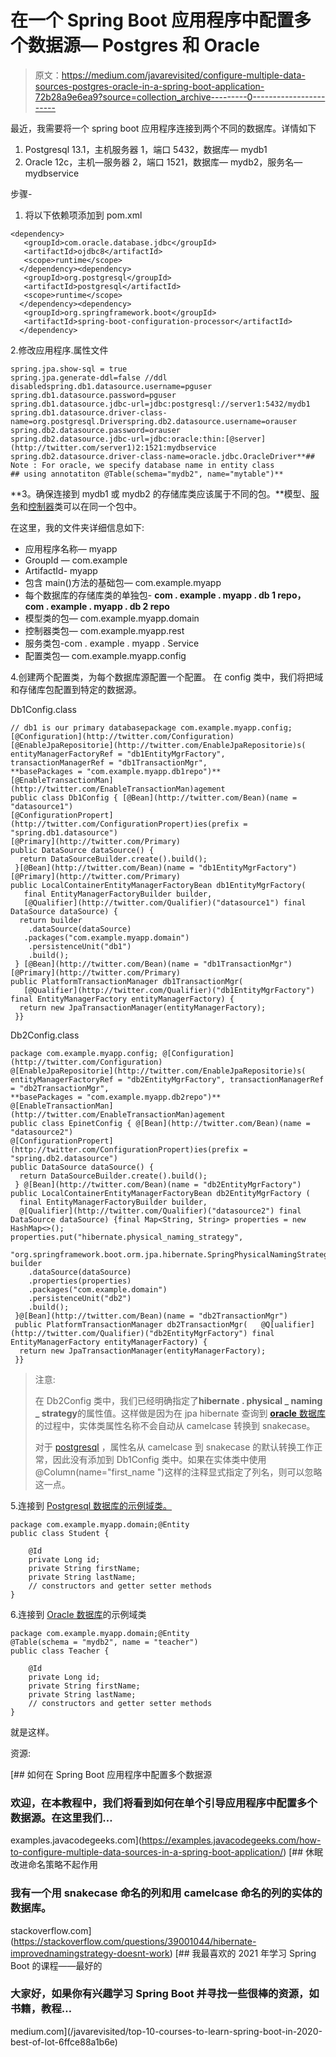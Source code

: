 # 在一个 Spring Boot 应用程序中配置多个数据源— Postgres 和 Oracle

> 原文：<https://medium.com/javarevisited/configure-multiple-data-sources-postgres-oracle-in-a-spring-boot-application-72b28a9e6ea9?source=collection_archive---------0----------------------->

最近，我需要将一个 spring boot 应用程序连接到两个不同的数据库。详情如下

1.  Postgresql 13.1，主机服务器 1，端口 5432，数据库— mydb1
2.  Oracle 12c，主机—服务器 2，端口 1521，数据库— mydb2，服务名— mydbservice

步骤-

1.  将以下依赖项添加到 pom.xml

```
<dependency>
   <groupId>com.oracle.database.jdbc</groupId>
   <artifactId>ojdbc8</artifactId>
   <scope>runtime</scope>
  </dependency><dependency>
   <groupId>org.postgresql</groupId>
   <artifactId>postgresql</artifactId>
   <scope>runtime</scope>
  </dependency><dependency>
   <groupId>org.springframework.boot</groupId>
   <artifactId>spring-boot-configuration-processor</artifactId>
  </dependency>
```

2.修改应用程序.属性文件

```
spring.jpa.show-sql = true
spring.jpa.generate-ddl=false //ddl disabledspring.db1.datasource.username=pguser
spring.db1.datasource.password=pguser
spring.db1.datasource.jdbc-url=jdbc:postgresql://server1:5432/mydb1
spring.db1.datasource.driver-class-name=org.postgresql.Driverspring.db2.datasource.username=orauser
spring.db2.datasource.password=orauser
spring.db2.datasource.jdbc-url=jdbc:oracle:thin:[@server](http://twitter.com/server1)2:1521:mydbservice
spring.db2.datasource.driver-class-name=oracle.jdbc.OracleDriver**## Note : For oracle, we specify database name in entity class
## using annotatiton @Table(schema="mydb2", name="mytable")**
```

**3。确保连接到 mydb1 或 mydb2 的存储库类应该属于不同的包。**模型、[服务](https://javarevisited.blogspot.com/2017/11/difference-between-component-service.html)和[控制器](https://javarevisited.blogspot.com/2017/08/difference-between-restcontroller-and-controller-annotations-spring-mvc-rest.html#ixzz6OYNB9oii)类可以在同一个包中。

在这里，我的文件夹详细信息如下:

*   应用程序名称— myapp
*   GroupId — com.example
*   ArtifactId- myapp
*   包含 main()方法的基础包— com.example.myapp
*   每个数据库的存储库类的单独包-
    **com . example . myapp . db 1 repo，
    com . example . myapp . db 2 repo**
*   模型类的包— com.example.myapp.domain
*   控制器类包— com.example.myapp.rest
*   服务类包-com . example . myapp . Service
*   配置类包— com.example.myapp.config

4.创建两个配置类，为每个数据库源配置一个配置。
在 config 类中，我们将把域和存储库包配置到特定的数据源。

Db1Config.class

```
// db1 is our primary databasepackage com.example.myapp.config; [@Configuration](http://twitter.com/Configuration)
[@EnableJpaRepositorie](http://twitter.com/EnableJpaRepositorie)s(
entityManagerFactoryRef = "db1EntityMgrFactory", 
transactionManagerRef = "db1TransactionMgr", 
**basePackages = "com.example.myapp.db1repo")** [@EnableTransactionMan](http://twitter.com/EnableTransactionMan)agement
public class Db1Config { [@Bean](http://twitter.com/Bean)(name = "datasource1")
[@ConfigurationPropert](http://twitter.com/ConfigurationPropert)ies(prefix = "spring.db1.datasource")
[@Primary](http://twitter.com/Primary)
public DataSource dataSource() {
  return DataSourceBuilder.create().build();
 }[@Bean](http://twitter.com/Bean)(name = "db1EntityMgrFactory")
[@Primary](http://twitter.com/Primary)
public LocalContainerEntityManagerFactoryBean db1EntityMgrFactory(
   final EntityManagerFactoryBuilder builder,
   [@Qualifier](http://twitter.com/Qualifier)("datasource1") final DataSource dataSource) {
  return builder
    .dataSource(dataSource)
   .packages("com.example.myapp.domain")
    .persistenceUnit("db1")
    .build();
 } [@Bean](http://twitter.com/Bean)(name = "db1TransactionMgr")
[@Primary](http://twitter.com/Primary)
public PlatformTransactionManager db1TransactionMgr(
   [@Qualifier](http://twitter.com/Qualifier)("db1EntityMgrFactory") final EntityManagerFactory entityManagerFactory) {
  return new JpaTransactionManager(entityManagerFactory);
 }}
```

Db2Config.class

```
package com.example.myapp.config; @[Configuration](http://twitter.com/Configuration)
@[EnableJpaRepositorie](http://twitter.com/EnableJpaRepositorie)s(
entityManagerFactoryRef = "db2EntityMgrFactory", transactionManagerRef = "db2TransactionMgr", 
**basePackages = "com.example.myapp.db2repo")** @[EnableTransactionMan](http://twitter.com/EnableTransactionMan)agement
public class EpinetConfig { @[Bean](http://twitter.com/Bean)(name = "datasource2")
@[ConfigurationPropert](http://twitter.com/ConfigurationPropert)ies(prefix = "spring.db2.datasource")
public DataSource dataSource() {
  return DataSourceBuilder.create().build();
 } @[Bean](http://twitter.com/Bean)(name = "db2EntityMgrFactory")
public LocalContainerEntityManagerFactoryBean db2EntityMgrFactory ( 
  final EntityManagerFactoryBuilder builder,
  @[Qualifier](http://twitter.com/Qualifier)("datasource2") final DataSource dataSource) {final Map<String, String> properties = new HashMap<>();
properties.put("hibernate.physical_naming_strategy",
    "org.springframework.boot.orm.jpa.hibernate.SpringPhysicalNamingStrategy");return builder
    .dataSource(dataSource)
    .properties(properties)
    .packages("com.example.domain")
    .persistenceUnit("db2")
    .build();
 }@[Bean](http://twitter.com/Bean)(name = "db2TransactionMgr")
 public PlatformTransactionManager db2TransactionMgr(   @Q[ualifier](http://twitter.com/Qualifier)("db2EntityMgrFactory") final EntityManagerFactory entityManagerFactory) {
  return new JpaTransactionManager(entityManagerFactory);
 }}
```

> 注意:
> 
> 在 Db2Config 类中，我们已经明确指定了**hibernate . physical _ naming _ strategy**的属性值。这样做是因为在 jpa hibernate 查询到 [**oracle** 数据库](/javarevisited/8-free-oracle-database-and-sql-courses-for-beginners-f4e9b25b33c4)的过程中，实体类属性名称不会自动从 camelcase 转换到 snakecase。
> 
> 对于 [postgresql](/javarevisited/7-best-free-postgresql-courses-for-beginners-to-learn-in-2021-3bf369d73794) ，属性名从 camelcase 到 snakecase 的默认转换工作正常，因此没有添加到 Db1Config 类中。如果在实体类中使用@Column(name="first_name ")这样的注释显式指定了列名，则可以忽略这一点。

5.连接到 [Postgresql 数据库的示例域类。](https://javarevisited.blogspot.com/2020/02/top-5-courses-to-learn-postgresql-in.html)

```
package com.example.myapp.domain;@Entity
public class Student {

    @Id
    private Long id;
    private String firstName;
    private String lastName;
    // constructors and getter setter methods
}
```

6.连接到 [Oracle 数据库](https://javarevisited.blogspot.com/2021/05/top-5-oracle-database-and-plsql-online-courses.html)的示例域类

```
package com.example.myapp.domain;@Entity
@Table(schema = "mydb2", name = "teacher")
public class Teacher {

    @Id
    private Long id;
    private String firstName;
    private String lastName;
    // constructors and getter setter methods
}
```

就是这样。

资源:

[](https://examples.javacodegeeks.com/how-to-configure-multiple-data-sources-in-a-spring-boot-application/) [## 如何在 Spring Boot 应用程序中配置多个数据源

### 欢迎，在本教程中，我们将看到如何在单个引导应用程序中配置多个数据源。在这里我们…

examples.javacodegeeks.com](https://examples.javacodegeeks.com/how-to-configure-multiple-data-sources-in-a-spring-boot-application/) [](https://stackoverflow.com/questions/39001044/hibernate-improvednamingstrategy-doesnt-work) [## 休眠改进命名策略不起作用

### 我有一个用 snakecase 命名的列和用 camelcase 命名的列的实体的数据库。

stackoverflow.com](https://stackoverflow.com/questions/39001044/hibernate-improvednamingstrategy-doesnt-work) [](/javarevisited/top-10-courses-to-learn-spring-boot-in-2020-best-of-lot-6ffce88a1b6e) [## 我最喜欢的 2021 年学习 Spring Boot 的课程——最好的

### 大家好，如果你有兴趣学习 Spring Boot 并寻找一些很棒的资源，如书籍，教程…

medium.com](/javarevisited/top-10-courses-to-learn-spring-boot-in-2020-best-of-lot-6ffce88a1b6e)